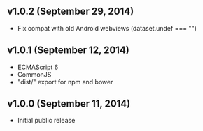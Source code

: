 ## v1.0.2 (September 29, 2014)

* Fix compat with old Android webviews (dataset.undef === "")

## v1.0.1 (September 12, 2014)

* ECMAScript 6
* CommonJS
* "dist/" export for npm and bower

## v1.0.0 (September 11, 2014)

* Initial public release
